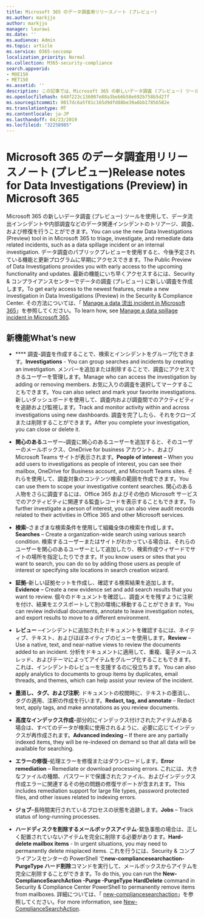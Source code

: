 ```yaml
---
title: Microsoft 365 のデータ調査用リリースノート (プレビュー)
ms.author: markjjo
author: markjjo
manager: laurawi
ms.date: ''
ms.audience: Admin
ms.topic: article
ms.service: O365-seccomp
localization_priority: Normal
ms.collection: M365-security-compliance
search.appverid:
- MOE150
- MET150
ms.assetid: ''
description: この記事では、Microsoft 365 の新しいデータ調査 (プレビュー) ツールについて説明します。
ms.openlocfilehash: 648f223c136007e88a3beb6b58e692b758b5d27f
ms.sourcegitcommit: 0017dc6a5f81c165d9dfd88be39a6bb17856582e
ms.translationtype: MT
ms.contentlocale: ja-JP
ms.lasthandoff: 04/23/2019
ms.locfileid: "32258985"
---
```

# <a name="release-notes-for-data-investigations-preview-in-microsoft-365"></a><span data-ttu-id="aa77c-103">Microsoft 365 のデータ調査用リリースノート (プレビュー)</span><span class="sxs-lookup"><span data-stu-id="aa77c-103">Release notes for Data Investigations (Preview) in Microsoft 365</span></span>

<span data-ttu-id="aa77c-104">Microsoft 365 の新しいデータ調査 (プレビュー) ツールを使用して、データ流出インシデントや内部調査などのデータ関連インシデントのトリアージ、調査、および修復を行うことができます。</span><span class="sxs-lookup"><span data-stu-id="aa77c-104">You can use the new Data Investigations (Preview) tool in in Microsoft 365 to triage, investigate, and remediate data related incidents, such as a data spillage incident or an internal investigation.</span></span> <span data-ttu-id="aa77c-105">データ調査のパブリックプレビューを使用すると、今後予定されている機能と更新プログラムに早期にアクセスできます。</span><span class="sxs-lookup"><span data-stu-id="aa77c-105">The Public Preview of Data Investigations provides you with early access to the upcoming functionality and updates.</span></span> <span data-ttu-id="aa77c-106">最新の機能にいち早くアクセスするには、Security & コンプライアンスセンターでデータの調査 (プレビュー) に新しい調査を作成します。</span><span class="sxs-lookup"><span data-stu-id="aa77c-106">To get early access to the newest features, create a new investigation in Data Investigations (Preview) in the Security & Compliance Center.</span></span> <span data-ttu-id="aa77c-107">その方法については、「 [Manage a data 流出 incident in Microsoft 365](manage-data-spillage-incidents.md)」を参照してください。</span><span class="sxs-lookup"><span data-stu-id="aa77c-107">To learn how, see [Manage a data spillage incident in Microsoft 365](manage-data-spillage-incidents.md).</span></span>

## <a name="whats-new"></a><span data-ttu-id="aa77c-108">新機能</span><span class="sxs-lookup"><span data-stu-id="aa77c-108">What’s new</span></span> 

- <span data-ttu-id="aa77c-109">\*\*\*\* 調査-調査を作成することで、検索とインシデントをグループ化できます。</span><span class="sxs-lookup"><span data-stu-id="aa77c-109">**Investigations** - You can group searches and incidents by creating an investigation.</span></span> <span data-ttu-id="aa77c-110">メンバーを追加または削除することで、調査にアクセスできるユーザーを管理します。</span><span class="sxs-lookup"><span data-stu-id="aa77c-110">Manage who can access the investigation by adding or removing members.</span></span>  <span data-ttu-id="aa77c-111">お気に入りの調査を選択してマークすることもできます。</span><span class="sxs-lookup"><span data-stu-id="aa77c-111">You can also select and mark your favorite investigations.</span></span> <span data-ttu-id="aa77c-112">新しいダッシュボードを使用して、調査内および調査間でのアクティビティを追跡および監視します。</span><span class="sxs-lookup"><span data-stu-id="aa77c-112">Track and monitor activity within and across investigations using new dashboards.</span></span> <span data-ttu-id="aa77c-113">調査を完了したら、それをクローズまたは削除することができます。</span><span class="sxs-lookup"><span data-stu-id="aa77c-113">After you complete your investigation, you can close or delete it.</span></span>

- <span data-ttu-id="aa77c-114">**関心のある**ユーザー–調査に関心のあるユーザーを追加すると、そのユーザーのメールボックス、OneDrive for business アカウント、および Microsoft Teams サイトが表示されます。</span><span class="sxs-lookup"><span data-stu-id="aa77c-114">**People of interest** – When you add users to investigations as people of interest, you can see their mailbox, OneDrive for Business account, and Microsoft Teams sites.</span></span> <span data-ttu-id="aa77c-115">それらを使用して、調査対象のコンテンツ検索の範囲を作成できます。</span><span class="sxs-lookup"><span data-stu-id="aa77c-115">You can use them to scope your investigative content searches.</span></span> <span data-ttu-id="aa77c-116">関心のある人物をさらに調査するには、Office 365 およびその他の Microsoft サービスでのアクティビティに関連する監査レコードを表示することもできます。</span><span class="sxs-lookup"><span data-stu-id="aa77c-116">To further investigate a person of interest, you can also view audit records related to their activities in Office 365 and other Microsoft services.</span></span>

- <span data-ttu-id="aa77c-117">**検索**–さまざまな検索条件を使用して組織全体の検索を作成します。</span><span class="sxs-lookup"><span data-stu-id="aa77c-117">**Searches** – Create a organization-wide search using various search condition.</span></span> <span data-ttu-id="aa77c-118">検索するユーザーまたはサイトがわかっている場合は、それらのユーザーを関心のあるユーザーとして追加したり、検索作成ウィザードでサイトの場所を指定したりできます。</span><span class="sxs-lookup"><span data-stu-id="aa77c-118">If you know users or sites that you want to search, you can do so by adding those users as people of interest or specifying site locations in search creation wizard.</span></span> 

- <span data-ttu-id="aa77c-119">**証拠**–新しい証拠セットを作成し、確認する検索結果を追加します。</span><span class="sxs-lookup"><span data-stu-id="aa77c-119">**Evidence** – Create a new evidence set and add search results that you want to review.</span></span> <span data-ttu-id="aa77c-120">個々のドキュメントを確認し、調査メモを残すように注釈を付け、結果をエクスポートして別の環境に移動することができます。</span><span class="sxs-lookup"><span data-stu-id="aa77c-120">You can review individual documents, annotate to leave investigation notes, and export results to move to a different environment.</span></span> 

- <span data-ttu-id="aa77c-121">**レビュー** –インシデントに追加されたドキュメントを確認するには、ネイティブ、テキスト、およびほぼネイティブのビューを使用します。</span><span class="sxs-lookup"><span data-stu-id="aa77c-121">**Review** – Use a native, text, and near-native views to review the documents added to an incident.</span></span> <span data-ttu-id="aa77c-122">分析をドキュメントに適用して、重複、電子メールスレッド、およびテーマによってアイテムをグループ化することもできます。これは、インシデントのレビューを支援するのに役立ちます。</span><span class="sxs-lookup"><span data-stu-id="aa77c-122">You can also apply analytics to documents to group items by duplicates, email threads, and themes, which can help assist your review of the incident.</span></span> 

- <span data-ttu-id="aa77c-123">**墨消し、タグ、および注釈**: ドキュメントの校閲時に、テキストの墨消し、タグの適用、注釈の作成を行います。</span><span class="sxs-lookup"><span data-stu-id="aa77c-123">**Redact, tag, and annotate** – Redact text, apply tags, and make annotations as you review documents.</span></span>
  
- <span data-ttu-id="aa77c-124">**高度なインデックス作成**–部分的にインデックス付けされたアイテムがある場合は、すべてのデータが検索に使用されるように、必要に応じてインデックスが再作成されます。</span><span class="sxs-lookup"><span data-stu-id="aa77c-124">**Advanced indexing** – If there are any partially indexed items, they will be re-indexed on demand so that all data will be available for searching.</span></span>

- <span data-ttu-id="aa77c-125">**エラーの修復**–処理エラーを修復またはダウンロードします。</span><span class="sxs-lookup"><span data-stu-id="aa77c-125">**Error remediation** – Remediate or download processing errors.</span></span> <span data-ttu-id="aa77c-126">これには、大きなファイルの種類、パスワードで保護されたファイル、およびインデックス作成エラーに関連するその他の問題の修復サポートが含まれます。</span><span class="sxs-lookup"><span data-stu-id="aa77c-126">This includes remediation support for large file types, password protected files, and other issues related to indexing errors.</span></span> 

- <span data-ttu-id="aa77c-127">**ジョブ**–長時間実行されているプロセスの状態を追跡します。</span><span class="sxs-lookup"><span data-stu-id="aa77c-127">**Jobs** – Track status of long-running processes.</span></span>

- <span data-ttu-id="aa77c-128">**ハードディスクを削除するメールボックスアイテム**-緊急事態の場合は、正しく配置されていないアイテムを完全に削除する必要があります。</span><span class="sxs-lookup"><span data-stu-id="aa77c-128">**Hard-delete mailbox items** - In urgent situations, you may need to permanently delete misplaced items.</span></span> <span data-ttu-id="aa77c-129">これを行うには、Security & コンプライアンスセンターの PowerShell で**new-compliancesearchaction-PurgeType ハード削除**コマンドを実行して、メールボックスからアイテムを完全に削除することができます。</span><span class="sxs-lookup"><span data-stu-id="aa77c-129">To do this, you can run the **New-ComplianceSearchAction -Purge -PurgeType HardDelete** command in Security & Compliance Center PowerShell to permanently remove items from mailboxes.</span></span> <span data-ttu-id="aa77c-130">詳細については、「 [new-compliancesearchaction](https://docs.microsoft.com/powershell/module/exchange/policy-and-compliance-content-search/new-compliancesearchaction)」を参照してください。</span><span class="sxs-lookup"><span data-stu-id="aa77c-130">For more information, see [New-ComplianceSearchAction](https://docs.microsoft.com/powershell/module/exchange/policy-and-compliance-content-search/new-compliancesearchaction).</span></span>
